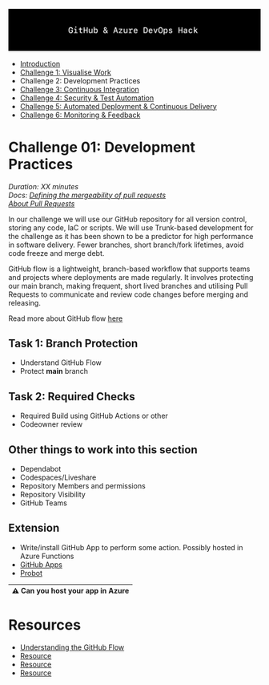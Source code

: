 ![Banner](../../resources/WelcomeBanner.png)

- [Introduction](../..)
- [Challenge 1: Visualise Work](../../content/01_visualise_work)
- Challenge 2: Development Practices
- [Challenge 3: Continuous Integration](../../content/03_continuous_integration)
- [Challenge 4: Security & Test Automation](../../content/04_security_and_test_automation)
- [Challenge 5: Automated Deployment & Continuous Delivery](../../content/05_automated_deployment)
- [Challenge 6: Monitoring & Feedback](../../content/06_monitoring_and_feedback)

# Challenge 01: Development Practices  
_Duration: XX minutes_  
_Docs: [Defining the mergeability of pull requests](https://docs.github.com/en/free-pro-team@latest/github/administering-a-repository/defining-the-mergeability-of-pull-requests)_  
_[About Pull Requests](https://docs.github.com/en/free-pro-team@latest/github/collaborating-with-issues-and-pull-requests/about-pull-requests)_  

In our challenge we will use our GitHub repository for all version control, storing any code, IaC or scripts. We will use Trunk-based development for the challenge as it has been shown to be a predictor for high performance in software delivery.  Fewer branches, short branch/fork lifetimes, avoid code freeze and merge debt.

GitHub flow is a lightweight, branch-based workflow that supports teams and projects where deployments are made regularly.  It involves protecting our main branch, making frequent, short lived branches and utilising Pull Requests to communicate and review code changes before merging and releasing.

Read more about GitHub flow [here](https://guides.github.com/introduction/flow/)

## Task 1: Branch Protection

- Understand GitHub Flow
- Protect **main** branch

## Task 2: Required Checks

- Required Build using GitHub Actions or other
- Codeowner review

## Other things to work into this section

- Dependabot
- Codespaces/Liveshare
- Repository Members and permissions
- Repository Visibility
- GitHub Teams

## Extension

- Write/install GitHub App to perform some action.  Possibly hosted in Azure Functions
- [GitHub Apps](https://docs.github.com/en/free-pro-team@latest/developers/apps)
- [Probot](https://github.com/probot/probot)

| :warning: Can you host your app in Azure |
| --- |

# Resources

- [Understanding the GitHub Flow](https://guides.github.com/introduction/flow/)
- [Resource](https://github.com)
- [Resource](https://github.com)
- [Resource](https://github.com)
